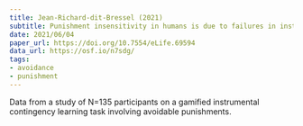 ```yaml
---
title: Jean-Richard-dit-Bressel (2021)
subtitle: Punishment insensitivity in humans is due to failures in instrumental contingency learning
date: 2021/06/04
paper_url: https://doi.org/10.7554/eLife.69594
data_url: https://osf.io/n7sdg/
tags:
- avoidance
- punishment
---
```


Data from a study of N=135 participants on a gamified instrumental contingency learning task involving avoidable punishments.
